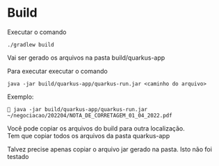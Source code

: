 # Build

Executar o comando
```
./gradlew build
```
Vai ser gerado os arquivos na pasta build/quarkus-app

Para executar executar o comando
```
java -jar build/quarkus-app/quarkus-run.jar <caminho do arquivo> 
```
Exemplo:
```
 java -jar build/quarkus-app/quarkus-run.jar ~/negociacao/202204/NOTA_DE_CORRETAGEM_01_04_2022.pdf 
```
Você pode copiar os arquivos do build para outra localização.  
Tem que copiar todos os arquivos da pasta quarkus-app

Talvez precise apenas copiar o arquivo jar gerado na pasta. Isto não foi testado